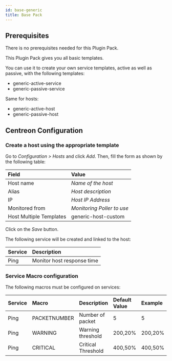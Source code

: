 ```yaml
---
id: base-generic
title: Base Pack
---
```


## Prerequisites

There is no prerequisites needed for this Plugin Pack.

This Plugin Pack gives you all basic templates.

You can use it to create your own service templates, active as well as passive,
with the following templates:

  - generic-active-service
  - generic-passive-service

Same for hosts:

  - generic-active-host
  - generic-passive-host

## Centreon Configuration

### Create a host using the appropriate template

Go to *Configuration \> Hosts* and click *Add*. Then, fill the form as shown by
the following table:

| Field                   | Value                      |
| :---------------------- | :------------------------- |
| Host name               | *Name of the host*         |
| Alias                   | *Host description*         |
| IP                      | *Host IP Address*          |
| Monitored from          | *Monitoring Poller to use* |
| Host Multiple Templates | generic-host-custom        |

Click on the *Save* button.

The following service will be created and linked to the host:

| Service | Description                |
| :------ | :------------------------- |
| Ping    | Monitor host response time |

### Service Macro configuration

The following macros must be configured on services:

| Service | Macro        | Description        | Default Value | Example |
| :------ | :----------- | :----------------- | :------------ | :------ |
| Ping    | PACKETNUMBER | Number of packet   | 5             | 5       |
| Ping    | WARNING      | Warning threshold  | 200,20%       | 200,20% |
| Ping    | CRITICAL     | Critical Threshold | 400,50%       | 400,50% |

